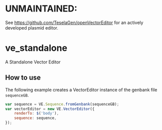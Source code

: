 # UNMAINTAINED: 
See https://github.com/TeselaGen/openVectorEditor for an actively developed plasmid editor.

ve_standalone
=============

A Standalone Vector Editor

How to use
------
The following example creates a VectorEditor instance of the genbank file `sequenceGB`.

```js
var sequence = VE.Sequence.fromGenbank(sequenceGB);
var vectorEditor = new VE.VectorEditor({
	renderTo: $('body'),
	sequence: sequence,
});
```

